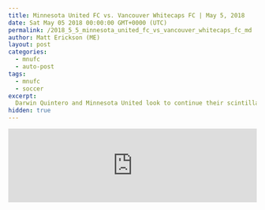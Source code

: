 ```yaml
---
title: Minnesota United FC vs. Vancouver Whitecaps FC | May 5, 2018
date: Sat May 05 2018 00:00:00 GMT+0000 (UTC)
permalink: /2018_5_5_minnesota_united_fc_vs_vancouver_whitecaps_fc_md 
author: Matt Erickson (ME)
layout: post
categories:
  - mnufc
  - auto-post
tags:
  - mnufc
  - soccer
excerpt:
  Darwin Quintero and Minnesota United look to continue their scintillating home form against the Vancouver Whitecaps.
hidden: true
---
```

<div class='soccer-video-wrapper'>
<iframe class='soccer-video' width='100%' height='auto' frameborder='0' allowfullscreen src="https://www.mnufc.com/iframe-video?brightcove_id=5780856217001&brightcove_player_id=default&brightcove_account_id=5534894110001"></iframe>
</div>